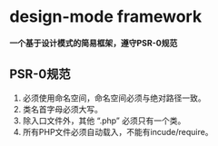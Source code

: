 # design-mode framework

**一个基于设计模式的简易框架，遵守PSR-0规范**

## PSR-0规范

1. 必须使用命名空间，命名空间必须与绝对路径一致。
2.  类名首字母必须大写。
3.  除入口文件外，其他 “.php” 必须只有一个类。
4.  所有PHP文件必须自动载入，不能有incude/require。

